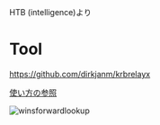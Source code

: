 HTB (intelligence)より

# Tool
https://github.com/dirkjanm/krbrelayx

[使い方の参照](https://www.thehacker.recipes/ad/movement/mitm-and-coerced-authentications/adidns-spoofing)

![winsforwardlookup](https://user-images.githubusercontent.com/85237728/158052284-5f64fbc2-aa78-43bd-bbd9-8894a1fb032d.png)

